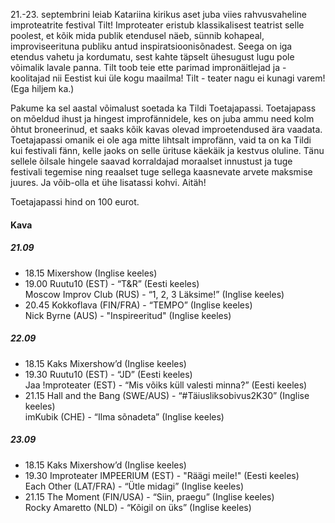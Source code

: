 21.-23. septembrini leiab Katariina kirikus aset juba viies
rahvusvaheline improteatrite festival Tilt! Improteater eristub
klassikalisest teatrist selle poolest, et kõik mida publik etendusel
näeb, sünnib kohapeal, improviseerituna publiku antud
inspiratsioonisõnadest. Seega on iga etendus vahetu ja kordumatu,
sest kahte täpselt ühesugust lugu pole võimalik lavale panna. Tilt
toob teie ette parimad impronäitlejad ja -koolitajad nii Eestist kui
üle kogu maailma! Tilt - teater nagu ei kunagi varem! (Ega hiljem ka.)

Pakume ka sel aastal võimalust soetada ka Tildi Toetajapassi. Toetajapass
on mõeldud ihust ja hingest improfännidele, kes on juba ammu need kolm
õhtut broneerinud, et saaks kõik kavas olevad improetendused ära vaadata.
Toetajapassi omanik ei ole aga mitte lihtsalt improfänn, vaid ta on ka Tildi
kui festivali fänn, kelle jaoks on selle ürituse käekäik ja kestvus oluline.
Tänu sellele õilsale hingele saavad korraldajad moraalset innustust ja tuge
festivali tegemise ning reaalset tuge sellega kaasnevate arvete maksmise juures.
Ja võib-olla et ühe lisatassi kohvi. Aitäh!

Toetajapassi hind on 100 eurot.

#### Kava

##### 21.09 

- 18.15	Mixershow (Inglise keeles)
- 19.00	Ruutu10 (EST) - “T&R” (Eesti keeles)<br /> 
  Moscow Improv Club (RUS) - “1, 2, 3 Läksime!” (Inglise keeles)
- 20.45	Kokkoflava (FIN/FRA) - “TEMPO” (Inglise keeles)<br />
  Nick Byrne (AUS) - "Inspireeritud" (Inglise keeles)

##### 22.09

- 18.15	Kaks Mixershow’d (Inglise keeles)
- 19.30	Ruutu10 (EST) - “JD” (Eesti keeles)<br />
  Jaa !mproteater (EST) - “Mis võiks küll valesti minna?” (Eesti keeles)
- 21.15	Hall and the Bang (SWE/AUS) -  “#Täiusliksobivus2K30” (Inglise keeles)<br />
  imKubik (CHE) -  “Ilma sõnadeta” (Inglise keeles)

##### 23.09

- 18.15	Kaks Mixershow’d (Inglise keeles)
- 19.30	Improteater IMPEERIUM (EST) - "Räägi meile!" (Eesti keeles)<br />
  Each Other (LAT/FRA) - “Ütle midagi” (Inglise keeles)
- 21.15	The Moment (FIN/USA) - “Siin, praegu” (Inglise keeles)<br />
  Rocky Amaretto (NLD) - “Kõigil on üks” (Inglise keeles)